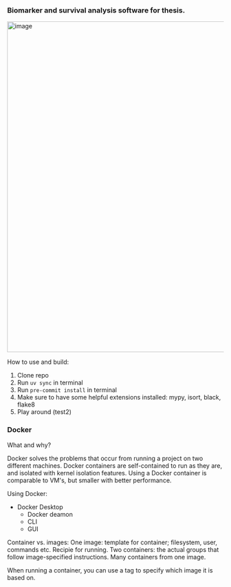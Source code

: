 ### Biomarker and survival analysis software for thesis.

<img width="562" height="768" alt="image" src="https://github.com/user-attachments/assets/6bebe705-bbea-4dfd-a193-0d1f2fe63c58" />

How to use and build:
1. Clone repo
2. Run ``uv sync`` in terminal
3. Run ``pre-commit install`` in terminal
4. Make sure to have some helpful extensions installed: mypy, isort, black, flake8
5. Play around (test2)


### Docker
What and why?

Docker solves the problems that occur from running a project on two different machines. Docker containers are self-contained to run as they are, and isolated with kernel isolation features. Using a Docker container is comparable to VM's, but smaller with better performance.

Using Docker:
- Docker Desktop
    - Docker deamon
    - CLI
    - GUI

Container vs. images:
One image: template for container; filesystem, user, commands etc. Recipie for running.
Two containers: the actual groups that follow image-specified instructions. Many containers from one image.

When running a container, you can use a tag to specify which image it is based on.
